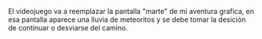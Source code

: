 El videojuego va a reemplazar la pantalla "marte" de mi aventura grafica, en esa pantalla aparece una lluvia de meteoritos y se debe tomar la desición de continuar o desviarse del camino.
